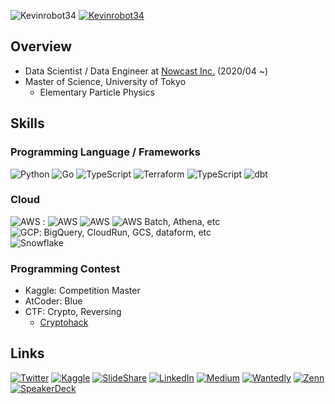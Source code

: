 ![Kevinrobot34]( https://img.shields.io/badge/Degree-Master%20of%20Science-brightgreen )
[![Kevinrobot34](https://img.shields.io/endpoint?url=https%3A%2F%2Fatcoder-badges.now.sh%2Fapi%2Fatcoder%2Fjson%2FKevinrobot34)]( https://atcoder.jp/users/Kevinrobot34 )
<!-- [![Kevinrobot34]( https://road-to-kaggle-grandmaster.vercel.app/api/simple/Kevinrobot34 )]( https://www.kaggle.com/kevinrobot34 ) -->

## Overview
* Data Scientist / Data Engineer at [Nowcast Inc.]( https://www.nowcast.co.jp/ ) (2020/04 ~)
* Master of Science, University of Tokyo
  - Elementary Particle Physics

## Skills

### Programming Language / Frameworks

![Python](https://img.shields.io/badge/python-0?style=flat-square&logo=python&color=3776AB&logoColor=white) ![Go](https://img.shields.io/badge/go-0?style=flat-square&logo=go&color=00ADD8&logoColor=white) ![TypeScript](https://img.shields.io/badge/TypeScript-0?style=flat-square&logo=TypeScript&color=3178C6&logoColor=white) ![Terraform](https://img.shields.io/badge/Terraform-0?style=flat-square&logo=Terraform&color=7B42BC&logoColor=white) ![TypeScript](https://img.shields.io/badge/TypeScript-0?style=flat-square&logo=TypeScript&color=3178C6&logoColor=white) ![dbt](https://img.shields.io/badge/dbt-0?style=flat-square&logo=dbt&color=FF694B&logoColor=white) 


### Cloud

![AWS](https://img.shields.io/badge/AWS-0?style=flat-square&logo=amazonaws&color=232F3E&logoColor=white) : ![AWS](https://img.shields.io/badge/S3-0?style=flat-square&logo=amazons3&color=569A31&logoColor=white) ![AWS](https://img.shields.io/badge/ECS-0?style=flat-square&logo=amazonecs&color=FF9900&logoColor=white) ![AWS](https://img.shields.io/badge/Lambda-0?style=flat-square&logo=awslambda&color=FF9900&logoColor=white) Batch, Athena, etc \
![GCP](https://img.shields.io/badge/GCP-0?style=flat-square&logo=googlecloud&color=4285F4&logoColor=white): BigQuery, CloudRun, GCS, dataform, etc \
![Snowflake](https://img.shields.io/badge/Snowflake-0?style=flat-square&logo=snowflake&color=29B5E8&logoColor=white)


### Programming Contest
- Kaggle: Competition Master
- AtCoder: Blue
- CTF: Crypto, Reversing
  - [Cryptohack]( https://cryptohack.org/user/Kevinrobot34/ )


<!-- [![Top Langs](https://github-readme-stats.vercel.app/api/top-langs/?username=Kevinrobot34&layout=compact&theme=radical&hide=jupyter%20notebook&exclude_repo=IDAO2019_public)](https://github.com/anuraghazra/github-readme-stats) -->
<!-- [![Top Langs](https://github-readme-stats.vercel.app/api/top-langs/?username=Kevinrobot34&layout=compact&theme=radical&hide=jupyter%20notebook,c%2B%2B,c)](https://github.com/anuraghazra/github-readme-stats) -->

## Links
<!-- badge: https://shields.io/ -->
<!-- logo: https://simpleicons.org/ -->
[![Twitter](https://img.shields.io/badge/Twitter-0?style=flat-square&logo=twitter&color=1DA1F2&logoColor=white)]( https://twitter.com/Kevinrobot34 )
[![Kaggle](https://img.shields.io/badge/Kaggle-0?style=flat-square&logo=kaggle&color=20BEFF&logoColor=white)]( https://www.kaggle.com/kevinrobot34 )
[![SlideShare](https://img.shields.io/badge/SlideShare-0?style=flat-square&logo=slideshare&color=008ED2&logoColor=white)]( https://www2.slideshare.net/ssuserf0844f )
[![LinkedIn](https://img.shields.io/badge/LinkedIn-0?style=flat-square&logo=linkedin&color=0A66C2&logoColor=white)]( https://www.linkedin.com/in/kevinrobot34 )
[![Medium](https://img.shields.io/badge/Medium-0?style=flat-square&logo=medium&color=000000&logoColor=white)]( https://medium.com/@kevinrobot34 ) 
[![Wantedly](https://img.shields.io/badge/Wantedly-0?style=flat-square&logo=wantedly&color=21BDDB&logoColor=white)]( https://www.wantedly.com/users/36645077 )
[![Zenn](https://img.shields.io/badge/Zenn-0?style=flat-square&logo=zenn&color=3EA8FF&logoColor=white)]( https://zenn.dev/kevinrobot34 )
[![SpeakerDeck](https://img.shields.io/badge/SpeakerDeck-0?style=flat-square&logo=speakerdeck&color=009287&logoColor=white)]( https://speakerdeck.com/kevinrobot34 )

